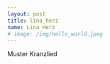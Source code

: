 ```yaml
---
layout: post
title: lina_herz
name: Lina Herz
# image: /img/hello_world.jpeg
---
```


Muster Kranzlied


